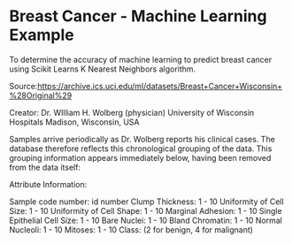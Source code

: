 # Breast Cancer - Machine Learning Example
To determine the accuracy of machine learning to predict breast cancer using Scikit Learns K Nearest Neighbors algorithm.

Source:https://archive.ics.uci.edu/ml/datasets/Breast+Cancer+Wisconsin+%28Original%29

Creator: Dr. WIlliam H. Wolberg (physician) University of Wisconsin Hospitals Madison, Wisconsin, USA

Samples arrive periodically as Dr. Wolberg reports his clinical cases. The database therefore reflects this chronological grouping of the data. This grouping information appears immediately below, having been removed from the data itself:

Attribute Information:

Sample code number: id number
Clump Thickness: 1 - 10
Uniformity of Cell Size: 1 - 10
Uniformity of Cell Shape: 1 - 10
Marginal Adhesion: 1 - 10
Single Epithelial Cell Size: 1 - 10
Bare Nuclei: 1 - 10
Bland Chromatin: 1 - 10
Normal Nucleoli: 1 - 10
Mitoses: 1 - 10
Class: (2 for benign, 4 for malignant)
